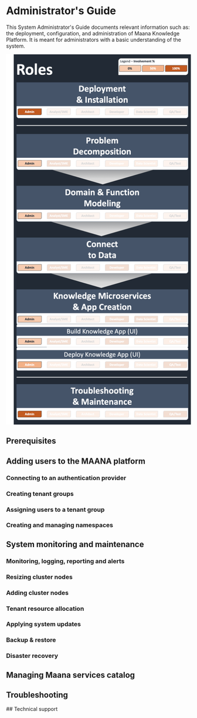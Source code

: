 # Administrator's Guide

This System Administrator's Guide documents relevant information such as: the deployment, configuration, and administration of Maana Knowledge Platform. It is meant for administrators with a basic understanding of the system.

![System Administrator&apos;s Role](../../../.gitbook/assets/image%20%2869%29.png)

## Prerequisites

## Adding users to the MAANA platform

### Connecting to an authentication provider

### Creating tenant groups

### Assigning users to a tenant group

### Creating and managing namespaces

## System monitoring and maintenance

### Monitoring, logging, reporting and alerts

### Resizing cluster nodes

### Adding cluster nodes

### Tenant resource allocation

### Applying system updates

### Backup & restore

### Disaster recovery

## Managing Maana services catalog

## Troubleshooting

​\#\# Technical support


